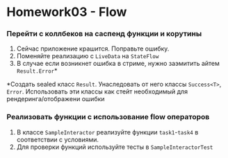 # Homework03 - Flow

### Перейти с коллбеков на саспенд функции и корутины

1. Сейчас приложение крашится. Поправьте ошибку.
2. Поменяйте реализацию с `LiveData` на `StateFlow`
3. В случае если возникнет ошибка в стриме, нужно заэмитить айтем `Result.Error`*

*Создать sealed класс `Result`. Унаследовать от него классы `Success<T>`, `Error`. 
Использовать эти классы как стейт необходимый для рендеринга/отображени ошибки

### Реализовать функции с использование flow операторов

1. В классе `SampleInteractor` реализуйте функции `task1`-`task4` в соответствии с условиями. 
2. Для проверки функций используйте тесты в `SampleInteractorTest`
